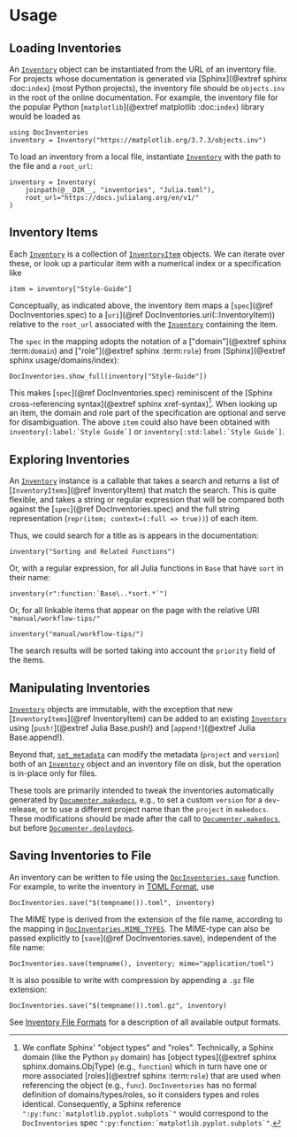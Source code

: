 # Usage


## Loading Inventories

An [`Inventory`](@ref) object can be instantiated from the URL of an inventory file. For projects whose documentation is generated via [Sphinx](@extref sphinx :doc:`index`) (most Python projects), the inventory file should be `objects.inv` in the root of the online documentation. For example, the inventory file for the popular Python [`matplotlib`](@extref matplotlib :doc:`index`) library would be loaded as

```@example usage
using DocInventories
inventory = Inventory("https://matplotlib.org/3.7.3/objects.inv")
```

To load an inventory from a local file, instantiate [`Inventory`](@ref) with the path to the file and a `root_url`:

```@example usage
inventory = Inventory(
    joinpath(@__DIR__, "inventories", "Julia.toml"),
    root_url="https://docs.julialang.org/en/v1/"
)
```

## Inventory Items

Each [`Inventory`](@ref) is a collection of [`InventoryItem`](@ref) objects. We can iterate over these, or look up a particular item with a numerical index or a specification like

```@example usage
item = inventory["Style-Guide"]
```

Conceptually, as indicated above, the inventory item maps a [`spec`](@ref DocInventories.spec) to a [`uri`](@ref DocInventories.uri(::InventoryItem)) relative to the `root_url` associated with the [`Inventory`](@ref) containing the item.

The `spec` in the mapping adopts the notation of a ["domain"](@extref sphinx :term:`domain`) and ["role"](@extref sphinx :term:`role`) from [Sphinx](@extref sphinx usage/domains/index):

```@example usage
DocInventories.show_full(inventory["Style-Guide"])
```

This makes [`spec`](@ref DocInventories.spec) reminiscent of the [Sphinx cross-referencing syntax](@extref sphinx xref-syntax)[^1]. When looking up an item, the domain and role part of the specification are optional and serve for disambiguation. The above `item` could also have been obtained with ```inventory[:label:`Style Guide`]``` or ```inventory[:std:label:`Style Guide`]```.

[^1]: We conflate Sphinx' "object types" and "roles". Technically, a Sphinx domain (like the Python `py` domain) has [object types](@extref sphinx sphinx.domains.ObjType) (e.g., `function`) which in turn have one or more associated [roles](@extref sphinx :term:`role`) that are used when referencing the object (e.g., `func`). `DocInventories` has no formal definition of domains/types/roles, so it considers types and roles identical. Consequently, a Sphinx reference ```":py:func:`matplotlib.pyplot.subplots`"``` would correspond to the `DocInventories` spec ```":py:function:`matplotlib.pyplot.subplots`"```.


## Exploring Inventories

An [`Inventory`](@ref) instance is a callable that takes a search and returns a list of [`InventoryItems`](@ref InventoryItem) that match the search. This is quite flexible, and takes a string or regular expression that will be compared both against the [`spec`](@ref DocInventories.spec) and the full string representation (`repr(item; context=(:full => true))`) of each item.

Thus, we could search for a title as is appears in the documentation:

```@example usage
inventory("Sorting and Related Functions")
```

Or, with a regular expression, for all Julia functions in `Base` that have `sort` in their name:

```@example usage
inventory(r":function:`Base\..*sort.*`")
```

Or, for all linkable items that appear on the page with the relative URI `"manual/workflow-tips/"`

```@example usage
inventory("manual/workflow-tips/")
```

The search results will be sorted taking into account the `priority` field of the items.


## Manipulating Inventories

[`Inventory`](@ref) objects are immutable, with the exception that new [`InventoryItems`](@ref InventoryItem) can be added to an existing [`Inventory`](@ref) using [`push!`](@extref Julia Base.push!) and [`append!`](@extref Julia Base.append!).

Beyond that, [`set_metadata`](@ref) can modify the metadata (`project` and `version`) both of an [`Inventory`](@ref) object and an inventory file on disk, but the operation is in-place only for files.

These tools are primarily intended to tweak the inventories automatically generated by [`Documenter.makedocs`](@extref), e.g., to set a custom `version` for a `dev`-release, or to use a different project name than the `project` in `makedocs`. These modifications should be made after the call to [`Documenter.makedocs`](@extref), but before [`Documenter.deploydocs`](@extref).


## Saving Inventories to File

An inventory can be written to file using the [`DocInventories.save`](@ref) function. For example, to write the inventory in [TOML Format](@ref), use

```@example usage
DocInventories.save("$(tempname()).toml", inventory)
```

The MIME type is derived from the extension of the file name, according to the mapping in [`DocInventories.MIME_TYPES`](@ref). The MIME-type can also be passed explicitly to [`save`](@ref DocInventories.save), independent of the file name:

```@example usage
DocInventories.save(tempname(), inventory; mime="application/toml")
```

It is also possible to write with compression by appending a `.gz` file extension:

```@example usage
DocInventories.save("$(tempname()).toml.gz", inventory)
```

See [Inventory File Formats](@ref) for a description of all available output formats.
